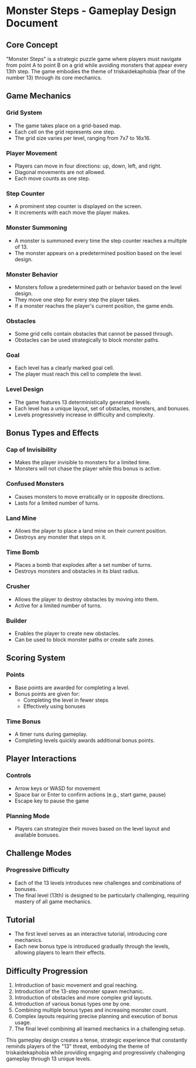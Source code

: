 # Monster Steps - Gameplay Design Document

## Core Concept
"Monster Steps" is a strategic puzzle game where players must navigate from point A to point B on a grid while avoiding monsters that appear every 13th step. The game embodies the theme of triskaidekaphobia (fear of the number 13) through its core mechanics.

## Game Mechanics

### Grid System
- The game takes place on a grid-based map.
- Each cell on the grid represents one step.
- The grid size varies per level, ranging from 7x7 to 16x16.

### Player Movement
- Players can move in four directions: up, down, left, and right.
- Diagonal movements are not allowed.
- Each move counts as one step.

### Step Counter
- A prominent step counter is displayed on the screen.
- It increments with each move the player makes.

### Monster Summoning
- A monster is summoned every time the step counter reaches a multiple of 13.
- The monster appears on a predetermined position based on the level design.

### Monster Behavior
- Monsters follow a predetermined path or behavior based on the level design.
- They move one step for every step the player takes.
- If a monster reaches the player's current position, the game ends.

### Obstacles
- Some grid cells contain obstacles that cannot be passed through.
- Obstacles can be used strategically to block monster paths.

### Goal
- Each level has a clearly marked goal cell.
- The player must reach this cell to complete the level.

### Level Design
- The game features 13 deterministically generated levels.
- Each level has a unique layout, set of obstacles, monsters, and bonuses.
- Levels progressively increase in difficulty and complexity.

## Bonus Types and Effects

### Cap of Invisibility
- Makes the player invisible to monsters for a limited time.
- Monsters will not chase the player while this bonus is active.

### Confused Monsters
- Causes monsters to move erratically or in opposite directions.
- Lasts for a limited number of turns.

### Land Mine
- Allows the player to place a land mine on their current position.
- Destroys any monster that steps on it.

### Time Bomb
- Places a bomb that explodes after a set number of turns.
- Destroys monsters and obstacles in its blast radius.

### Crusher
- Allows the player to destroy obstacles by moving into them.
- Active for a limited number of turns.

### Builder
- Enables the player to create new obstacles.
- Can be used to block monster paths or create safe zones.

## Scoring System

### Points
- Base points are awarded for completing a level.
- Bonus points are given for:
  - Completing the level in fewer steps
  - Effectively using bonuses

### Time Bonus
- A timer runs during gameplay.
- Completing levels quickly awards additional bonus points.

## Player Interactions

### Controls
- Arrow keys or WASD for movement
- Space bar or Enter to confirm actions (e.g., start game, pause)
- Escape key to pause the game

### Planning Mode
- Players can strategize their moves based on the level layout and available bonuses.

## Challenge Modes

### Progressive Difficulty
- Each of the 13 levels introduces new challenges and combinations of bonuses.
- The final level (13th) is designed to be particularly challenging, requiring mastery of all game mechanics.

## Tutorial

- The first level serves as an interactive tutorial, introducing core mechanics.
- Each new bonus type is introduced gradually through the levels, allowing players to learn their effects.

## Difficulty Progression

1. Introduction of basic movement and goal reaching.
2. Introduction of the 13-step monster spawn mechanic.
3. Introduction of obstacles and more complex grid layouts.
4. Introduction of various bonus types one by one.
5. Combining multiple bonus types and increasing monster count.
6. Complex layouts requiring precise planning and execution of bonus usage.
7. The final level combining all learned mechanics in a challenging setup.

This gameplay design creates a tense, strategic experience that constantly reminds players of the "13" threat, embodying the theme of triskaidekaphobia while providing engaging and progressively challenging gameplay through 13 unique levels.
